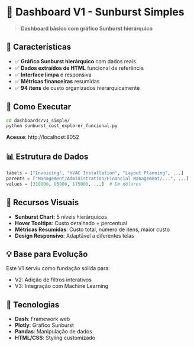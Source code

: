 # 🌟 **Dashboard V1 - Sunburst Simples**

> **Dashboard básico com gráfico Sunburst hierárquico**

## 🎯 **Características**

- ✅ **Gráfico Sunburst hierárquico** com dados reais
- ✅ **Dados extraídos de HTML** funcional de referência 
- ✅ **Interface limpa** e responsiva
- ✅ **Métricas financeiras** resumidas
- ✅ **94 itens** de custo organizados hierarquicamente

## 🚀 **Como Executar**

```bash
cd dashboards/v1_simple/
python sunburst_cost_explorer_funcional.py
```

**Acesse**: http://localhost:8052

## 📊 **Estrutura de Dados**

```python
labels = ["Invoicing", "HVAC Installation", "Layout Planning", ...]
parents = ["Management/Administration/Financial Management/...", ...]
values = [310000, 85000, 175000, ...]  # Em dólares
```

## 🎨 **Recursos Visuais**

- **Sunburst Chart**: 5 níveis hierárquicos
- **Hover Tooltips**: Custo detalhado + percentual
- **Métricas Resumidas**: Custo total, número de itens, maior custo
- **Design Responsivo**: Adaptável a diferentes telas

## 💡 **Base para Evolução**

Este V1 serviu como fundação sólida para:
- V2: Adição de filtros interativos
- V3: Integração com Machine Learning

## 🔧 **Tecnologias**

- **Dash**: Framework web
- **Plotly**: Gráfico Sunburst 
- **Pandas**: Manipulação de dados
- **HTML/CSS**: Styling customizado
